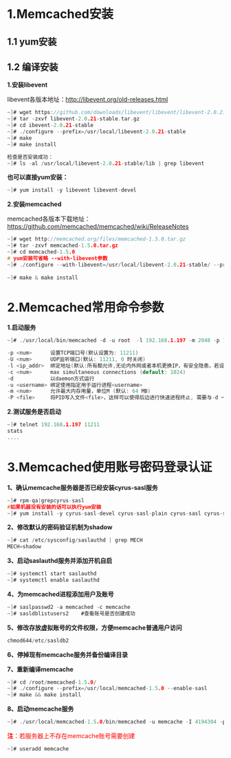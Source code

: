 # 1.Memcached安装

## 1.1 yum安装

## 1.2 编译安装

**1.安装libevent**

libevent各版本地址：http://libevent.org/old-releases.html 

```c
~]# wget https://github.com/downloads/libevent/libevent/libevent-2.0.21-stable.tar.gz
~]# tar -zxvf libevent-2.0.21-stable.tar.gz 
~]# cd ibevent-2.0.21-stable
~]# ./configure --prefix=/usr/local/libevent-2.0.21-stable 
~]# make
~]# make install

检查是否安装成功：    
~]# ls -al /usr/local/libevent-2.0.21-stable/lib | grep libevent    
```

**也可以直接yum安装：**

```c
~]# yum install -y libevent libevent-devel 
```

**2.安装memcached**

memcached各版本下载地址：https://github.com/memcached/memcached/wiki/ReleaseNotes 

```c
~]# wget http://memcached.org/files/memcached-1.5.0.tar.gz 
~]# tar -zxvf memcached-1.5.0.tar.gz 
~]# cd memcached-1.5.0
# yum安装可省略 --with-libevent参数    
~]# ./configure --with-libevent=/usr/local/libevent-2.0.21-stable/ --prefix=/usr/local/memcached-1.5.0
	
~]# make & make install
```

# 2.Memcached常用命令参数

**1.启动服务**

```c
~]# ./usr/local/bin/memcached -d -u root  -l 192.168.1.197 -m 2048 -p 12121

-p <num>      设置TCP端口号(默认设置为: 11211)
-U <num>      UDP监听端口(默认: 11211, 0 时关闭) 
-l <ip_addr>  绑定地址(默认:所有都允许,无论内外网或者本机更换IP，有安全隐患，若设置为127.0.0.1就只能本机访问)
-c <num>      max simultaneous connections (default: 1024)
-d            以daemon方式运行
-u <username> 绑定使用指定用于运行进程<username>
-m <num>      允许最大内存用量，单位M (默认: 64 MB)
-P <file>     将PID写入文件<file>，这样可以使得后边进行快速进程终止, 需要与-d 一起使用
```

**2.测试服务是否启动**

```c
~]# telnet 192.168.1.197 11211
stats
....    
```

# 3.Memcached使用账号密码登录认证

**1、确认memcache服务器是否已经安装cyrus-sasl服务**

```c
~]# rpm-qa|grepcyrus-sasl
#如果机器没有安装的话可以执行yum安装
~]# yum install -y cyrus-sasl-devel cyrus-sasl-plain cyrus-sasl cyrus-sasl-lib
```

**2、修改默认的密码验证机制为shadow**

```c
~]# cat /etc/sysconfig/saslauthd | grep MECH
MECH=shadow    
```

**3、启动saslauthd服务并添加开机自启**

```c
~]# systemctl start saslauthd
~]# systemctl enable saslauthd
```

**4、为memcached进程添加用户及账号**

```c
~]# saslpasswd2 -a memcached -c memcache
~]# sasldblistusers2 	#查看账号是否创建成功
```

**5、修改存放虚拟账号的文件权限，方便memcache普通用户访问**

```c
chmod644/etc/sasldb2
```

**6、停掉现有memcache服务并备份编译目录**

**7、重新编译memcache**

```c
~]# cd /root/memcached-1.5.0/
~]# ./configure --prefix=/usr/local/memcached-1.5.0 --enable-sasl
~]# make && make install
```

**8、启动memcache服务**

```c
~]# ./usr/local/memcached-1.5.0/bin/memcached -u memcache -I 4194304 -p 11211 -m 2048m -d -S -U 0
```

<font color=red>**注**：若服务器上不存在memcache账号需要创建</font>

```c
~]# useradd memcache 
```

